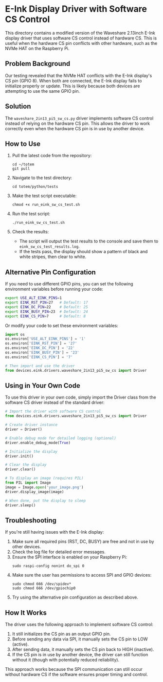 # E-Ink Display Driver with Software CS Control

This directory contains a modified version of the Waveshare 2.13inch E-Ink display driver that uses software CS control instead of hardware CS. This is useful when the hardware CS pin conflicts with other hardware, such as the NVMe HAT on the Raspberry Pi.

## Problem Background

Our testing revealed that the NVMe HAT conflicts with the E-Ink display's CS pin (GPIO 8). When both are connected, the E-Ink display fails to initialize properly or update. This is likely because both devices are attempting to use the same GPIO pin.

## Solution

The `waveshare_2in13_pi5_sw_cs.py` driver implements software CS control instead of relying on the hardware CS pin. This allows the driver to work correctly even when the hardware CS pin is in use by another device.

## How to Use

1. Pull the latest code from the repository:
   ```
   cd ~/totem
   git pull
   ```

2. Navigate to the test directory:
   ```
   cd totem/python/tests
   ```

3. Make the test script executable:
   ```
   chmod +x run_eink_sw_cs_test.sh
   ```

4. Run the test script:
   ```
   ./run_eink_sw_cs_test.sh
   ```

5. Check the results:
   - The script will output the test results to the console and save them to `eink_sw_cs_test_results.log`.
   - If the tests pass, the display should show a pattern of black and white stripes, then clear to white.

## Alternative Pin Configuration

If you need to use different GPIO pins, you can set the following environment variables before running your code:

```bash
export USE_ALT_EINK_PINS=1
export EINK_RST_PIN=27   # Default: 17
export EINK_DC_PIN=22    # Default: 25
export EINK_BUSY_PIN=23  # Default: 24
export EINK_CS_PIN=7     # Default: 8
```

Or modify your code to set these environment variables:

```python
import os
os.environ['USE_ALT_EINK_PINS'] = '1'
os.environ['EINK_RST_PIN'] = '27'
os.environ['EINK_DC_PIN'] = '22'
os.environ['EINK_BUSY_PIN'] = '23'
os.environ['EINK_CS_PIN'] = '7'

# Then import and use the driver
from devices.eink.drivers.waveshare_2in13_pi5_sw_cs import Driver
```

## Using in Your Own Code

To use this driver in your own code, simply import the Driver class from the software CS driver instead of the standard driver:

```python
# Import the driver with software CS control
from devices.eink.drivers.waveshare_2in13_pi5_sw_cs import Driver

# Create driver instance
driver = Driver()

# Enable debug mode for detailed logging (optional)
driver.enable_debug_mode(True)

# Initialize the display
driver.init()

# Clear the display
driver.clear()

# To display an image (requires PIL)
from PIL import Image
image = Image.open('your_image.png')
driver.display_image(image)

# When done, put the display to sleep
driver.sleep()
```

## Troubleshooting

If you're still having issues with the E-Ink display:

1. Make sure all required pins (RST, DC, BUSY) are free and not in use by other devices.
2. Check the log file for detailed error messages.
3. Ensure the SPI interface is enabled on your Raspberry Pi:
   ```
   sudo raspi-config nonint do_spi 0
   ```
4. Make sure the user has permissions to access SPI and GPIO devices:
   ```
   sudo chmod 666 /dev/spidev*
   sudo chmod 666 /dev/gpiochip0
   ```
5. Try using the alternative pin configuration as described above.

## How It Works

The driver uses the following approach to implement software CS control:

1. It still initializes the CS pin as an output GPIO pin.
2. Before sending any data via SPI, it manually sets the CS pin to LOW (active).
3. After sending data, it manually sets the CS pin back to HIGH (inactive).
4. If the CS pin is in use by another device, the driver can still function without it (though with potentially reduced reliability).

This approach works because the SPI communication can still occur without hardware CS if the software ensures proper timing and control. 